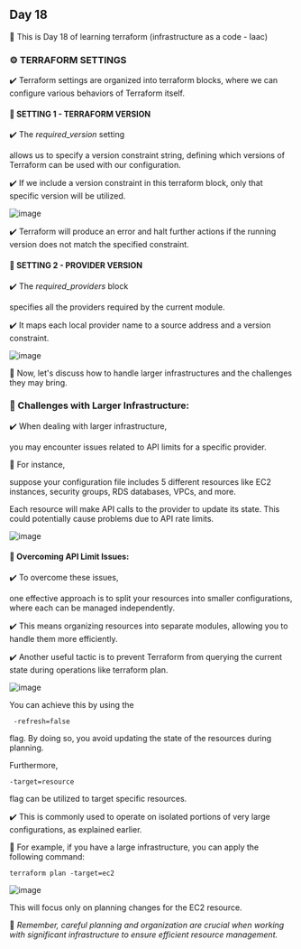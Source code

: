 ## Day 18

🔖 This is Day 18 of learning terraform (infrastructure as a code - Iaac)

### ⚙️ TERRAFORM SETTINGS

✔️ Terraform settings are organized into terraform blocks, where we can configure various behaviors of Terraform itself.

#### 📌 SETTING 1 - TERRAFORM VERSION

✔️ The *required_version* setting

allows us to specify a version constraint string, defining which versions of Terraform can be used with our configuration.

✔️ If we include a version constraint in this terraform block, only that specific version will be utilized.

![image](https://github.com/sahdevgrover/terraform-basic-to-advanced-resources/assets/132704247/81bbfcae-4025-4b39-b1a8-9f44029229e1)


✔️ Terraform will produce an error and halt further actions if the running version does not match the specified constraint.

#### 📌 SETTING 2 - PROVIDER VERSION

✔️ The *required_providers* block

specifies all the providers required by the current module.

✔️ It maps each local provider name to a source address and a version constraint.

![image](https://github.com/sahdevgrover/terraform-basic-to-advanced-resources/assets/132704247/fb214713-2620-487a-8a84-a2a4cccf5a5e)


🚀 Now, let's discuss how to handle larger infrastructures and the challenges they may bring.

### 📌 Challenges with Larger Infrastructure:

✔️ When dealing with larger infrastructure,

you may encounter issues related to API limits for a specific provider.

🔖 For instance,

suppose your configuration file includes 5 different resources like EC2 instances, security groups, RDS databases, VPCs, and more.

Each resource will make API calls to the provider to update its state. This could potentially cause problems due to API rate limits.

![image](https://github.com/sahdevgrover/terraform-basic-to-advanced-resources/assets/132704247/80e90a83-1df4-436e-8fc8-5bb742ee0bac)


#### 🚀 Overcoming API Limit Issues:

✔️ To overcome these issues,

one effective approach is to split your resources into smaller configurations, where each can be managed independently.

✔️ This means organizing resources into separate modules, allowing you to handle them more efficiently.

✔️ Another useful tactic is to prevent Terraform from querying the current state during operations like terraform plan.

![image](https://github.com/sahdevgrover/terraform-basic-to-advanced-resources/assets/132704247/8640e8b2-08f9-4fd4-969d-36f62ead16bb)


You can achieve this by using the
```
 -refresh=false
```
flag. By doing so, you avoid updating the state of the resources during planning.

Furthermore,
```
-target=resource
```
flag can be utilized to target specific resources.

✔️ This is commonly used to operate on isolated portions of very large configurations, as explained earlier.

🔖 For example, if you have a large infrastructure, you can apply the following command:
```
terraform plan -target=ec2
```
![image](https://github.com/sahdevgrover/terraform-basic-to-advanced-resources/assets/132704247/3fb99059-4237-4d5f-94bb-3d2c648a1ba5)

This will focus only on planning changes for the EC2 resource.

🔖 *Remember, careful planning and organization are crucial when working with significant infrastructure to ensure efficient resource management.*
